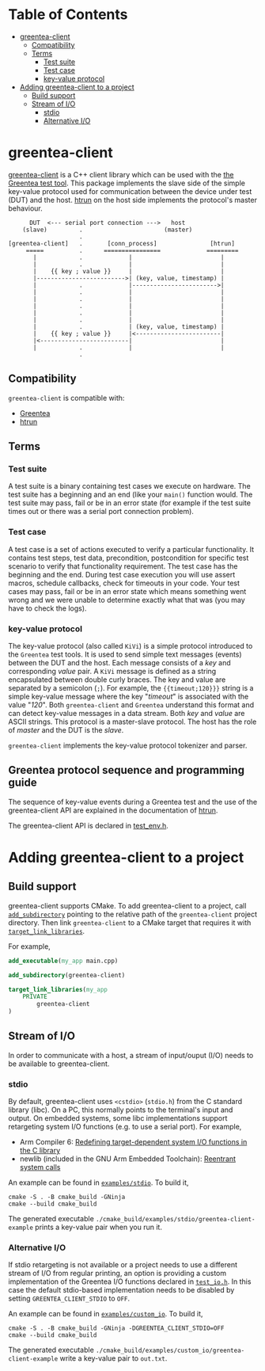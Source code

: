 # Table of Contents

* [greentea-client](#greentea-client)
  * [Compatibility](#compatibility)
  * [Terms](#terms)
    * [Test suite](#test-suite)
    * [Test case](#test-case)
    * [key-value protocol](#key-value-protocol)
* [Adding greentea-client to a project](#adding-greentea-client-to-a-project)
  * [Build support](#build-support)
  * [Stream of I/O](#stream-of-IO)
    * [stdio](#stdio)
    * [Alternative I/O](#alternative-IO)

# greentea-client

[greentea-client](https://github.com/ARMmbed/greentea-client.git) is a C++ client library which can be used with the [the Greentea test tool](https://github.com/ARMmbed/mbed-os-tools/tree/master/packages/mbed-greentea). This package implements the slave side of the simple key-value protocol used for communication between the device under test (DUT) and the host. [htrun](https://github.com/ARMmbed/greentea/tree/host-tests) on the host side implements the protocol's master behaviour.

```
      DUT  <--- serial port connection --->   host
    (slave)         .                       (master)
                    .
[greentea-client]   .       [conn_process]               [htrun]
     =====          .      ================             =========
       |            .             |                         |
       |            .             |                         |
       |    {{ key ; value }}     |                         |
       |------------------------->| (key, value, timestamp) |
       |            .             |------------------------>|
       |            .             |                         |
       |            .             |                         |
       |            .             |                         |
       |            .             |                         |
       |            .             |                         |
       |            .             | (key, value, timestamp) |
       |    {{ key ; value }}     |<------------------------|
       |<-------------------------|                         |
       |            .             |                         |
                    .
```

## Compatibility

```greentea-client``` is compatible with:
* [Greentea](https://github.com/ARMmbed/mbed-os-tools/tree/master/packages/mbed-greentea)
* [htrun](https://github.com/ARMmbed/mbed-os-tools/tree/master/packages/mbed-host-tests)

## Terms

### Test suite
A test suite is a binary containing test cases we execute on hardware. The test suite has a beginning and an end (like your ```main()``` function would. The test suite may pass, fail or be in an error state (for example if the test suite times out or there was a serial port connection problem).

### Test case

A test case is a set of actions executed to verify a particular functionality. It contains test steps, test data, precondition, postcondition for specific test scenario to verify that functionality requirement. The test case has the beginning and the end. During test case execution you will use assert macros, schedule callbacks, check for timeouts in your code. Your test cases may pass, fail or be in an error state which means something went wrong and we were unable to determine exactly what that was (you may have to check the logs).

### key-value protocol

The key-value protocol (also called ```KiVi```) is a simple protocol introduced to the ```Greentea``` test tools. It is used to send simple text messages (events) between the DUT and the host. Each message consists of a _key_ and corresponding _value_ pair. 
A ```KiVi``` message is defined as a string encapsulated between double curly braces. The key and value are separated by a semicolon (```;```).
For example, the ```{{timeout;120}}}``` string is a simple key-value message where the key "_timeout_" is associated with the value "_120_". Both ```greentea-client``` and ```Greentea``` understand this format and can detect key-value messages in a data stream. Both _key_ and _value_ are ASCII strings.
This protocol is a master-slave protocol. The host has the role of _master_ and the DUT is the _slave_.

```greentea-client``` implements the key-value protocol tokenizer and parser.

## Greentea protocol sequence and programming guide

The sequence of key-value events during a Greentea test and the use of the greentea-client API are explained in the documentation of [htrun](placeholder).

The greentea-client API is declared in [test_env.h](./include/greentea-client/test_env.h).

# Adding greentea-client to a project

## Build support

greentea-client supports CMake. To add greentea-client to a project, call
[`add_subdirectory`](https://cmake.org/cmake/help/latest/command/add_subdirectory.html)
pointing to the relative path of the `greentea-client` project directory.
Then link `greentea-client` to a CMake target that requires it with
[`target_link_libraries`](https://cmake.org/cmake/help/latest/command/target_link_libraries.html).

For example,

```cmake
add_executable(my_app main.cpp)

add_subdirectory(greentea-client)

target_link_libraries(my_app
    PRIVATE
        greentea-client
)
```

## Stream of I/O

In order to communicate with a host, a stream of input/ouput (I/O) needs to be available to
greentea-client.

### stdio

By default, greentea-client uses `<cstdio>` (`stdio.h`) from the C standard library (libc).
On a PC, this normally points to the terminal's input and output. On embedded systems,
some libc implementations support retargeting system I/O functions (e.g. to use a serial port).
For example,
* Arm Compiler 6: [Redefining target-dependent system I/O functions in the C library](https://developer.arm.com/documentation/100073/0615/The-Arm-C-and-C---Libraries/Redefining-target-dependent-system-I-O-functions-in-the-C-library?lang=en)
* newlib (included in the GNU Arm Embedded Toolchain): [Reentrant system calls](https://sourceware.org/git/?p=newlib-cygwin.git;a=blob;f=newlib/libc/include/reent.h;h=2b01fbe8f329860fc7d76b681ea063375cb7eb72;hb=415fdd4279b85eeec9d54775ce13c5c412451e08#l13)

An example can be found in [`examples/stdio`](examples/stdio). To build it,

    cmake -S . -B cmake_build -GNinja
    cmake --build cmake_build

The generated executable `./cmake_build/examples/stdio/greentea-client-example` prints
a key-value pair when you run it.

### Alternative I/O

If stdio retargeting is not available or a project needs to use a different stream of I/O
from regular printing, an option is providing a custom implementation of the Greentea
I/O functions declared in [`test_io.h`](./include/greentea-client/test_io.h). In this case
the default stdio-based implementation needs to be disabled by setting `GREENTEA_CLIENT_STDIO`
to `OFF`.

An example can be found in [`examples/custom_io`](examples/custom_io). To build it,

    cmake -S . -B cmake_build -GNinja -DGREENTEA_CLIENT_STDIO=OFF
    cmake --build cmake_build

The generated executable `./cmake_build/examples/custom_io/greentea-client-example` write
a key-value pair to `out.txt`.

